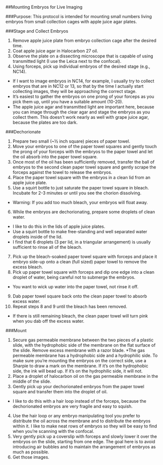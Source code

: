 ##Mounting Embryos for Live Imaging

###Purpose:
This protocol is intended for mounting small numbers living embryos from small collection cages with apple juice agar plates.

###Stage and Collect Embryos
1.	Remove apple juice plate from embryo collection cage after the desired time.
2. Coat apple juice agar in Halocarbon 27 oil.
3. Observe the plate on a dissecting microscope that is capable of using transmitted light (I use the Leica next to the confocal).
4. Using forceps, pick up individual embryos of the desired stage (e.g., NC14).
  * If I want to image embryos in NC14, for example, I usually try to collect embryos that are in NC12 or 13, so that by the time I actually start collecting images, they will be approaching the correct stage.
  * It’s easiest to gather the embryos on one prong of your forceps as you pick them up, until you have a suitable amount (10-20).
  * The apple juice agar and transmitted light are important here, because you can image through the clear agar and stage the embryos as you collect them. This doesn’t work nearly as well with grape juice agar, because the plates are too dark.

###Dechorionate
1. Prepare two small (~½ inch square) pieces of paper towel.
2. Move your embryos to one of the paper towel squares and gently touch the prong of your forceps with the embryos to the paper towel and let the oil absorb into the paper towel square.
3. Once most of the oil has been sufficiently removed, transfer the ball of embryos to the second clean paper towel square and gently scrape the forceps against the towel to release the embryos.
4. Place the paper towel square with the embryos in a clean lid from an apple juice plate.
5. Use a squirt bottle to just saturate the paper towel square in bleach. Incubate for 2-3 minutes or until you see the chorion dissolving.
  * Warning: If you add too much bleach, your embryos will float away.
6. While the embryos are dechorionating, prepare some droplets of clean water.
  * I like to do this in the lids of apple juice plates.
  * Use a squirt bottle to make free-standing and well separated water droplets inside of the lid.
  * I find that 6 droplets (3 per lid, in a triangular arrangement) is usually sufficient to rinse all of the bleach.
7. Pick up the bleach-soaked paper towel square with forceps and place it embryo side-up onto a clean (full sized) paper towel to remove the excess bleach. 
8. Pick up paper towel square with forceps and dip one edge into a clean droplet of water, being careful not to submerge the embryos.
  * You want to wick up water into the paper towel, not rinse it off.
9. Dab paper towel square back onto the clean paper towel to absorb excess water.
10. Repeat steps 8 and 9 until the bleach has been removed. 
  * If there is still remaining bleach, the clean paper towel will turn pink when you dab off the excess water.

###Mount
1. Secure gas permeable membrane between the two pieces of a plastic slide, with the hydrophobic side of the membrane on the flat surface of the slide. Remove excess membrane with a razor blade.
  *The gas permeable membrane has a hydrophobic side and a hydrophilic side. To make sure you’re mounting the embryos on the correct side, use a Sharpie to draw a mark on the membrane. If it’s on the hydrophobic side, the ink will bead up. If it’s on the hydrophilic side, it will not.
2. Place a droplet of halocarbon oil on the gas permeable membrane in the middle of the slide.
3. Gently pick up your dechorionated embryos from the paper towel square and transfer them into the droplet of oil.
  * I like to do this with a hair loop instead of the forceps, because the dechorionated embryos are very fragile and easy to squish.
4. Use the hair loop or any embryo manipulating tool you prefer to distribute the oil across the membrane and to distribute the embryos within it.
I like to make neat rows of embryos so they will be easy to find when you’re scanning with the confocal.
5. Very gently pick up a coverslip with forceps and slowly lower it over the embryos on the slide, starting from one edge. The goal here is to avoid introducing air bubbles and to maintain the arrangement of embryos as much as possible.
6. Get those images.
